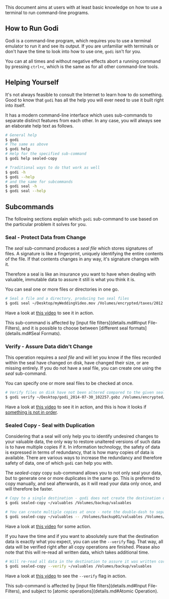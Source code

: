 This document aims at users with at least basic knowledge on how to use a terminal to run command-line programs.

## How to Run Godi

Godi is a command-line program, which requires you to use a terminal emulator to run it and see its output. If you are unfamiliar with terminals or don't have the time to look into how to use one, `godi` isn't for you.

You can at all times and without negative effects abort a running command by pressing `ctrl+c`, which is the same as for all other command-line tools.

## Helping Yourself

It's not always feasible to consult the Internet to learn how to do something. Good to know that `godi` has all the help you will ever need to use it built right into itself.

It has a modern command-line interface which uses sub-commands to separate distinct features from each other. In any case, you will always see an elaborate help text as follows.

```bash
# General help
$ godi
# The same as above
$ godi help
# Help for the specified sub-command
$ godi help sealed-copy

# Traditional ways to do that work as well
$ godi -h
$ godi --help
# and the same for subcommands
$ godi seal -h
$ godi seal --help
```

## Subcommands

The following sections explain which `godi` sub-command to use based on the particular problem it solves for you.

### Seal - Protect Data from Change

The *seal* sub-command produces a *seal file* which stores signatures of files. A signature is like a fingerprint, uniquely identifying the entire contents of the file. If that contents changes in any way, it's signature changes with it.

Therefore a seal is like an insurance you want to have when dealing with valuable, immutable data to assure it still is what you think it is.

You can seal one or more files or directories in one go.

```bash
# Seal a file and a directory, producing two seal files
$ godi seal ~/Desktop/myWeddingVideo.mov /Volumes/encrypted/taxes/2012
```

Have a look at [this video](../mov/godi-seal.mov) to see it in action.

This sub-command is affected by [input file filters](details.md#Input File-Filters), and it is possible to choose between [different seal formats](details.md#Seal Formats).

### Verify - Assure Data didn't Change

This operation requires a *seal file* and will let you know if the files recorded within the seal have changed on disk, have changed their size, or are missing entirely. If you do not have a seal file, you can create one using the *seal* sub-command.

You can specify one or more seal files to be checked at once.

```bash
# Verify files on disk have not been altered compared to the given seal file
$ godi verify ~/Desktop/godi_2014-07-30_102257.gobz /Volumes/encrypted/taxes/2012/godi_2014-07-30_102259.gobz
```

Have a look at [this video](../mov/godi-verify.mov) to see it in action, and this is how it looks if [something is not in order](../mov/godi-verify-fail.mov).

### Sealed Copy - Seal with Duplication

Considering that a seal will only help you to identify undesired changes to your valuable data, the only way to restore unaltered versions of such data is to have multiple copies if it. In information technology, the safety of data is expressed in terms of redundancy, that is how many copies of data is available. There are various ways to increase the redundancy and therefore safety of data, one of which `godi` can help you with.


The *sealed-copy* copy sub-command allows you to not only seal your data, but to generate one or more duplicates in the same go. This is preferred to copy manually, and seal afterwards, as it will read your data only once, and will therefore be faster.

```bash
# Copy to a single destination - godi does not create the destination directory for you
$ godi sealed-copy ~/valuables /Volumes/backup/valuables

# You can create multiple copies at once - note the double-dash to separate sources from destinations
$ godi sealed-copy ~/valuables -- /Volumes/backup01/valuables /Volumes/backup02/valuables
```

Have a look at [this video](../mov/godi-sealed-copy.mov) for some action.

If you have the time and if you want to absolutely sure that the destination data is exactly what you expect, you can use the `--verify` flag. That way, all data will be verified right after all copy operations are finished. Please also note that this will re-read all written data, which takes additional time.

```bash
# Will re-read all data in the destination to assure it was written correctly.
$ godi sealed-copy --verify ~/valuables /Volumes/backup/valuables
```

Have a look at [this video](../mov/godi-sealed-copy-verify.mov) to see the `--verify` flag in action.

This sub-command is affected by [input file filters](details.md#Input File-Filters), and subject to [atomic operations](details.md#Atomic Operation).

